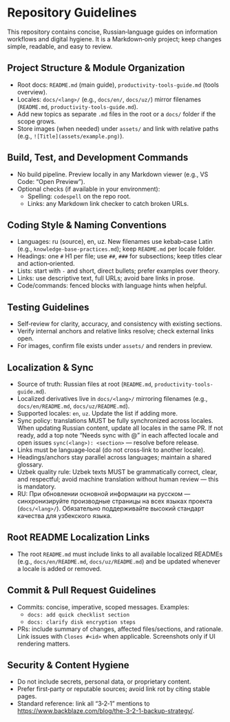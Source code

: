 # Repository Guidelines

This repository contains concise, Russian‑language guides on information workflows and digital hygiene. It is a Markdown‑only project; keep changes simple, readable, and easy to review.

## Project Structure & Module Organization
- Root docs: `README.md` (main guide), `productivity-tools-guide.md` (tools overview).
- Locales: `docs/<lang>/` (e.g., `docs/en/`, `docs/uz/`) mirror filenames (`README.md`, `productivity-tools-guide.md`).
- Add new topics as separate `.md` files in the root or a `docs/` folder if the scope grows.
- Store images (when needed) under `assets/` and link with relative paths (e.g., `![Title](assets/example.png)`).

## Build, Test, and Development Commands
- No build pipeline. Preview locally in any Markdown viewer (e.g., VS Code: “Open Preview”).
- Optional checks (if available in your environment):
  - Spelling: `codespell` on the repo root.
  - Links: any Markdown link checker to catch broken URLs.

## Coding Style & Naming Conventions
- Languages: ru (source), en, uz. New filenames use kebab‑case Latin (e.g., `knowledge-base-practices.md`); keep `README.md` per locale folder.
- Headings: one `#` H1 per file; use `##`, `###` for subsections; keep titles clear and action‑oriented.
- Lists: start with `-` and short, direct bullets; prefer examples over theory.
- Links: use descriptive text, full URLs; avoid bare links in prose.
- Code/commands: fenced blocks with language hints when helpful.

## Testing Guidelines
- Self‑review for clarity, accuracy, and consistency with existing sections.
- Verify internal anchors and relative links resolve; check external links open.
- For images, confirm file exists under `assets/` and renders in preview.

## Localization & Sync
- Source of truth: Russian files at root (`README.md`, `productivity-tools-guide.md`).
- Localized derivatives live in `docs/<lang>/` mirroring filenames (e.g., `docs/en/README.md`, `docs/uz/README.md`).
- Supported locales: `en`, `uz`. Update the list if adding more.
- Sync policy: translations MUST be fully synchronized across locales. When updating Russian content, update all locales in the same PR. If not ready, add a top note “Needs sync with <file>@<commit>” in each affected locale and open issues `sync(<lang>): <section>` — resolve before release.
- Links must be language‑local (do not cross‑link to another locale).
- Headings/anchors stay parallel across languages; maintain a shared glossary.
- Uzbek quality rule: Uzbek texts MUST be grammatically correct, clear, and respectful; avoid machine translation without human review — this is mandatory.
- RU: При обновлении основной информации на русском — синхронизируйте производные страницы на всех языках проекта (`docs/<lang>/`). Обязательно поддерживайте высокий стандарт качества для узбекского языка.

## Root README Localization Links
- The root `README.md` must include links to all available localized READMEs (e.g., `docs/en/README.md`, `docs/uz/README.md`) and be updated whenever a locale is added or removed.

## Commit & Pull Request Guidelines
- Commits: concise, imperative, scoped messages. Examples:
  - `docs: add quick checklist section`
  - `docs: clarify disk encryption steps`
- PRs: include summary of changes, affected files/sections, and rationale. Link issues with `Closes #<id>` when applicable. Screenshots only if UI rendering matters.

## Security & Content Hygiene
- Do not include secrets, personal data, or proprietary content.
- Prefer first‑party or reputable sources; avoid link rot by citing stable pages.
- Standard reference: link all “3‑2‑1” mentions to https://www.backblaze.com/blog/the-3-2-1-backup-strategy/.
